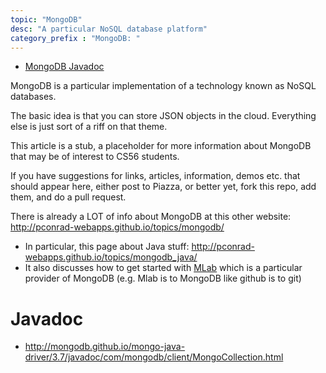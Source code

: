 ```yaml
---
topic: "MongoDB"
desc: "A particular NoSQL database platform"
category_prefix	: "MongoDB: "
---
```


* [MongoDB Javadoc](http://mongodb.github.io/mongo-java-driver/3.6/javadoc/)

MongoDB is a particular implementation of a technology known as NoSQL databases.

The basic idea is that you can store JSON objects in the cloud.   Everything else is just sort of a riff on that theme.

This article is a stub, a placeholder for more information about MongoDB that may be of interest to CS56 students.

If you have suggestions for links, articles, information, demos etc. that should appear here, either post to Piazza, or better yet, 
fork this repo, add them, and do a pull request.

There is already a LOT of info about MongoDB at this other website: <http://pconrad-webapps.github.io/topics/mongodb/>
* In particular, this page about Java stuff: <http://pconrad-webapps.github.io/topics/mongodb_java/>
* It also discusses how to get started with [MLab](http://pconrad-webapps.github.io/topics/mongodb_mlab/) which is a particular provider of MongoDB (e.g. Mlab is to MongoDB like github is to git)


# Javadoc

* <http://mongodb.github.io/mongo-java-driver/3.7/javadoc/com/mongodb/client/MongoCollection.html>
